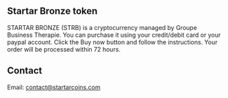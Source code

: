 ## Startar Bronze token

STARTAR BRONZE (STRB) is a cryptocurrency managed by Groupe Business Therapie.
You can purchase it using your credit/debit card or your paypal account.
Click the Buy now button and follow the instructions. Your order will be processed within 72 hours.

## Contact
Email: contact@startarcoins.com 
